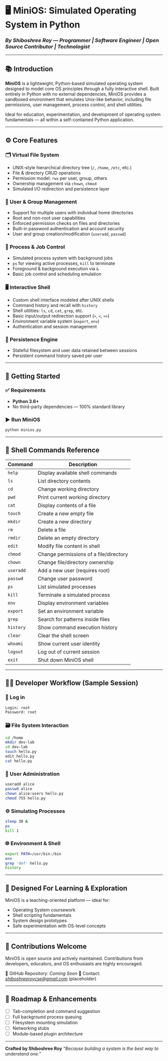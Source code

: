 # 🖥️ MiniOS: Simulated Operating System in Python

### *By Shiboshree Roy — Programmer | Software Engineer | Open Source Contributor | Technologist*

---

## 📚 Introduction

**MiniOS** is a lightweight, Python-based simulated operating system designed to model core OS principles through a fully interactive shell. Built entirely in Python with no external dependencies, MiniOS provides a sandboxed environment that emulates Unix-like behavior, including file permissions, user management, process control, and shell utilities.

Ideal for education, experimentation, and development of operating system fundamentals — all within a self-contained Python application.

---

## ⚙️ Core Features

### 🗂️ Virtual File System

* UNIX-style hierarchical directory tree (`/`, `/home`, `/etc`, etc.)
* File & directory CRUD operations
* Permission model: `rwx` per user, group, others
* Ownership management via `chown`, `chmod`
* Simulated I/O redirection and persistence layer

### 👥 User & Group Management

* Support for multiple users with individual home directories
* Root and non-root user capabilities
* Enforced permission checks on files and directories
* Built-in password authentication and account security
* User and group creation/modification (`useradd`, `passwd`)

### 🔧 Process & Job Control

* Simulated process system with background jobs
* `ps` for viewing active processes, `kill` to terminate
* Foreground & background execution via `&`
* Basic job control and scheduling emulation

### 🖥️ Interactive Shell

* Custom shell interface modeled after UNIX shells
* Command history and recall with `history`
* Shell utilities: `ls`, `cd`, `cat`, `grep`, etc.
* Basic input/output redirection support (`>`, `<`, `>>`)
* Environment variable system (`export`, `env`)
* Authentication and session management

### 💾 Persistence Engine

* Stateful filesystem and user data retained between sessions
* Persistent command history saved per user

---

## 🚀 Getting Started

### ✅ Requirements

* **Python 3.6+**
* No third-party dependencies — 100% standard library

### ▶️ Run MiniOS

```bash
python minios.py
```

---

## 🧪 Shell Commands Reference

| Command   | Description                            |
| --------- | -------------------------------------- |
| `help`    | Display available shell commands       |
| `ls`      | List directory contents                |
| `cd`      | Change working directory               |
| `pwd`     | Print current working directory        |
| `cat`     | Display contents of a file             |
| `touch`   | Create a new empty file                |
| `mkdir`   | Create a new directory                 |
| `rm`      | Delete a file                          |
| `rmdir`   | Delete an empty directory              |
| `edit`    | Modify file content in shell           |
| `chmod`   | Change permissions of a file/directory |
| `chown`   | Change file/directory ownership        |
| `useradd` | Add a new user (requires root)         |
| `passwd`  | Change user password                   |
| `ps`      | List simulated processes               |
| `kill`    | Terminate a simulated process          |
| `env`     | Display environment variables          |
| `export`  | Set an environment variable            |
| `grep`    | Search for patterns inside files       |
| `history` | Show command execution history         |
| `clear`   | Clear the shell screen                 |
| `whoami`  | Show current user identity             |
| `logout`  | Log out of current session             |
| `exit`    | Shut down MiniOS shell                 |

---

## 🧑‍💻 Developer Workflow (Sample Session)

### 🔐 Log in

```bash
Login: root
Password: root
```

### 🗃️ File System Interaction

```bash
cd /home
mkdir dev-lab
cd dev-lab
touch hello.py
edit hello.py
cat hello.py
```

### 👥 User Administration

```bash
useradd alice
passwd alice
chown alice:users hello.py
chmod 755 hello.py
```

### ⚙️ Simulating Processes

```bash
sleep 30 &
ps
kill 1
```

### 🌐 Environment & Shell

```bash
export PATH=/usr/bin:/bin
env
grep 'def' hello.py
history
```

---

## 🧠 Designed For Learning & Exploration

MiniOS is a teaching-oriented platform — ideal for:

* Operating System coursework
* Shell scripting fundamentals
* System design prototypes
* Safe experimentation with OS-level concepts

---

## 🤝 Contributions Welcome

MiniOS is open source and actively maintained. Contributions from developers, educators, and OS enthusiasts are highly encouraged.

📂 GitHub Repository: *Coming Soon*
📧 Contact: *[shiboshreeroycse@gmail.com](mailto:shiboshreeroycse@gmail.com)* (placeholder)

---

## 🏁 Roadmap & Enhancements

* [ ] Tab-completion and command suggestion
* [ ] Full background process queuing
* [ ] Filesystem mounting simulation
* [ ] Networking stubs
* [ ] Module-based plugin architecture

---

**Crafted by Shiboshree Roy**
*“Because building a system is the best way to understand one.”*


